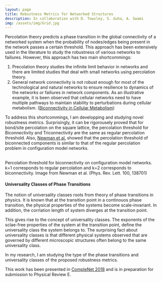 ```yaml
---
layout: page
title: Robustness Metrics for Networked Structures
description: In collaboration with D. Towsley, S. Guha, A. Swami
img: /assets/img/Grid.jpg
---
```


Percolation theory predicts a phase transition in the global connectivity of a networked system when the probability of nodes/edges being present in the network passes a certain threshold. This approach has been extensively used in the literature to study the robustness of various networks to failiures. However, this approach has two main shortcommings:
 1. Precolation theory studies the infinite limit behavior in networks and there are limited studies that deal with small networks using percolation theory. 
 2. General network connectivity is not robust enough for most of the technological and natural networks to ensure resilience to dynamics of the networks or failiures in network components. As an illustrative example, it is been observed that cellular networks need to have multiple pathways to maintain stability to perturbations during cellular metabolism. (<a href="https://www.ncbi.nlm.nih.gov/pmc/articles/PMC4614848/" target="blank">Biconnectivity in Cellular Metabolism</a>)

To address this shortcommings, I am developping and studying novel robustness metrics. Surprisingly, it can be rigorousely proved that for bond/site percolation on the square lattice, the percolation threshold for Biconnectivity and Triconnectivity are the same as regular percolation threshold. Also, <a href="https://journals.aps.org/prl/abstract/10.1103/PhysRevLett.100.138701" target="blank">Newman et al.</a> showed that the percolation threshold of biconnected components is similar to that of the regular percolation problem in configuration model networks.



<div class="img_row">
    <img class="row one left" src="{{ site.baseurl }}/assets/img/white.png" alt="" title="White"/>
    <img class="row one left" src="{{ site.baseurl }}/assets/img/Newman1.png" alt="" title="Newman"/>
</div>

<div class="caption">
    Percolation threshold for biconnectivity on configuration model networks. k=1 corresponds to regular percolation and k=2 corresponds to biconnectivity. Image from Newman et al. (Phys. Rev. Lett. 100, 138701) 
</div>

<h4> Universality Classes of Phase Transitions </h4>

The notion of universality classes roots from theory of phase transitions in physics. It is known that at the transition point in a continouos phase transition, the physical properties of the systems become scale-invariant. In addition, the corrlation length of system diverges at the transition point. 

This gives rise to the concept of universality classes. The exponents of the sclae-free properties of the system at the transition point, define the universality class the system belongs to. The surprising fact about universality classes is that different physical systems observed that are governed by different microscopic structures often belong to the same universality class. 

In my research, I am studying the type of the phase transitions and universality classes of the proposed robustness metrics.

This work has been presented in <a href="https://complenet18.weebly.com/" target="blank">CompleNet 2018</a> and is in preparation for submission to Physical Review E.


